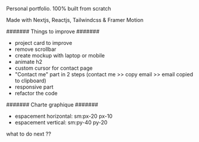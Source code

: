 Personal portfolio. 100% built from scratch

Made with Nextjs, Reactjs, Tailwindcss & Framer Motion

####### Things to improve #######
- project card to improve
- remove scrollbar
- create mockup with laptop or mobile
- animate h2
- custom cursor for contact page
- "Contact me" part in 2 steps (contact me >> copy email >> email copied to clipboard)
- responsive part
- refactor the code

####### Charte graphique #######
- espacement horizontal: sm:px-20 px-10
- espacement vertical: sm:py-40 py-20

what to do next ??